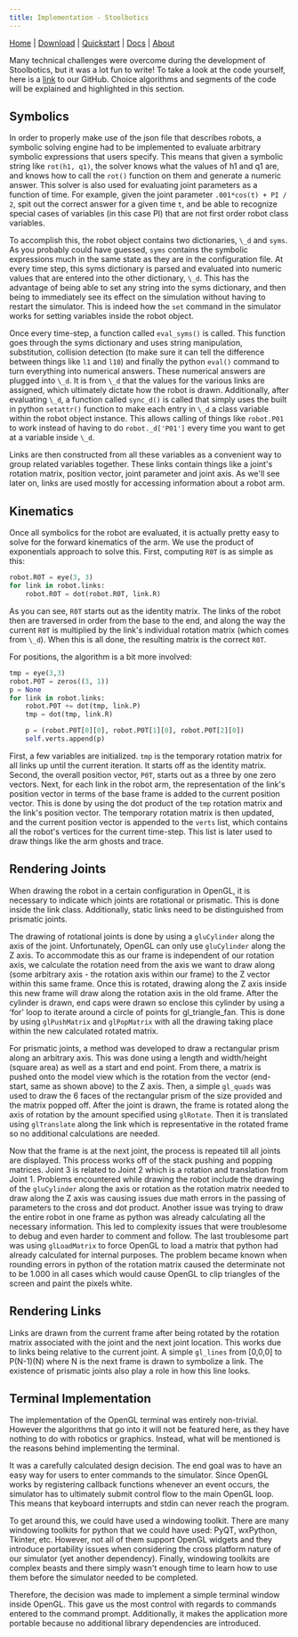 ```yaml
---
title: Implementation - Stoolbotics
---
```


[Home](/projects/stoolbotics/)
|
[Download](/projects/stoolbotics/download/)
|
[Quickstart](/projects/stoolbotics/quickstart/)
|
[Docs](/projects/stoolbotics/use/)
|
[About](/projects/stoolbotics/implementation/)

Many technical challenges were overcome during the development of Stoolbotics, but it was a lot fun to write! To take a look at the code yourself, here is a [link](https://github.com/Stonelinks/Stoolbotics) to our GitHub. Choice algorithms and segments of the code will be explained and highlighted in this section.

## Symbolics

In order to properly make use of the json file that describes robots, a symbolic solving engine had to be implemented to evaluate arbitrary symbolic expressions that users specify. This means that given a symbolic string like `rot(h1, q1)`, the solver knows what the values of h1 and q1 are, and knows how to call the `rot()` function on them and generate a numeric answer. This solver is also used for evaluating joint parameters as a function of time. For example, given the joint parameter `.001*cos(t) + PI / 2`, spit out the correct answer for a given time `t`, and be able to recognize special cases of variables (in this case PI) that are not first order robot class variables.

To accomplish this, the robot object contains two dictionaries, `\_d` and `syms`. As you probably could have guessed, `syms` contains the symbolic expressions much in the same state as they are in the configuration file. At every time step, this syms dictionary is parsed and evaluated into numeric values that are entered into the other dictionary, `\_d`. This has the advantage of being able to set any string into the syms dictionary, and then being to immediately see its effect on the simulation without having to restart the simulator. This is indeed how the `set` command in the simulator works for setting variables inside the robot object.

Once every time-step, a function called `eval_syms()` is called. This function goes through the syms dictionary and uses string manipulation, substitution, collision detection (to make sure it can tell the difference between things like `l1` and `l10`) and finally the python `eval()` command to turn everything into numerical answers. These numerical answers are plugged into `\_d`. It is from `\_d` that the values for the various links are assigned, which ultimately dictate how the robot is drawn. Additionally, after evaluating `\_d`, a function called `sync_d()` is called that simply uses the built in python `setattr()` function to make each entry in `\_d` a class variable within the robot object instance. This allows calling of things like `robot.P01` to work instead of having to do `robot._d['P01']` every time you want to get at a variable inside `\_d`.

Links are then constructed from all these variables as a convenient way to group related variables together. These links contain things like a joint's rotation matrix, position vector, joint parameter and joint axis. As we'll see later on, links are used mostly for accessing information about a robot arm.

## Kinematics

Once all symbolics for the robot are evaluated, it is actually pretty easy to solve for the forward kinematics of the arm. We use the product of exponentials approach to solve this. First, computing `R0T` is as simple as this:

```python
robot.R0T = eye(3, 3)
for link in robot.links:
    robot.R0T = dot(robot.R0T, link.R)
```

As you can see, `R0T` starts out as the identity matrix. The links of the robot then are traversed in order from the base to the end, and along the way the current `R0T` is multiplied by the link's individual rotation matrix (which comes from `\_d`). When this is all done, the resulting matrix is the correct `R0T`.

For positions, the algorithm is a bit more involved:

```python
tmp = eye(3,3)
robot.P0T = zeros((3, 1))
p = None
for link in robot.links:
    robot.P0T += dot(tmp, link.P)
    tmp = dot(tmp, link.R)

    p = (robot.P0T[0][0], robot.P0T[1][0], robot.P0T[2][0])
    self.verts.append(p)
```

First, a few variables are initialized. `tmp` is the temporary rotation matrix for all links up until the current iteration. It starts off as the identity matrix. Second, the overall position vector, `P0T`, starts out as a three by one zero vectors. Next, for each link in the robot arm, the representation of the link's position vector in terms of the base frame is added to the current position vector. This is done by using the dot product of the `tmp` rotation matrix and the link's position vector. The temporary rotation matrix is then updated, and the current position vector is appended to the `verts` list, which contains all the robot's vertices for the current time-step. This list is later used to draw things like the arm ghosts and trace.

## Rendering Joints

When drawing the robot in a certain configuration in OpenGL, it is necessary to indicate which joints are rotational or prismatic. This is done inside the link class. Additionally, static links need to be distinguished from prismatic joints.

The drawing of rotational joints is done by using a `gluCylinder` along the axis of the joint. Unfortunately, OpenGL can only use `gluCylinder` along the Z axis. To accommodate this as our frame is independent of our rotation axis, we calculate the rotation need from the axis we want to draw along (some arbitrary axis - the rotation axis within our frame) to the Z vector within this same frame. Once this is rotated, drawing along the Z axis inside this new frame will draw along the rotation axis in the old frame. After the cylinder is drawn, end caps were drawn so enclose this cylinder by using a &#8216;for' loop to iterate around a circle of points for gl_triangle_fan. This is done by using `glPushMatrix` and `glPopMatrix` with all the drawing taking place within the new calculated rotated matrix.

For prismatic joints, a method was developed to draw a rectangular prism along an arbitrary axis. This was done using a length and width/height (square area) as well as a start and end point. From there, a matrix is pushed onto the model view which is the rotation from the vector (end-start, same as shown above) to the Z axis. Then, a simple `gl_quads` was used to draw the 6 faces of the rectangular prism of the size provided and the matrix popped off. After the joint is drawn, the frame is rotated along the axis of rotation by the amount specified using `glRotate`. Then it is translated using `glTranslate` along the link which is representative in the rotated frame so no additional calculations are needed.

Now that the frame is at the next joint, the process is repeated till all joints are displayed. This process works off of the stack pushing and popping matrices. Joint 3 is related to Joint 2 which is a rotation and translation from Joint 1. Problems encountered while drawing the robot include the drawing of the `gluCylinder` along the axis or rotation as the rotation matrix needed to draw along the Z axis was causing issues due math errors in the passing of parameters to the cross and dot product. Another issue was trying to draw the entire robot in one frame as python was already calculating all the necessary information. This led to complexity issues that were troublesome to debug and even harder to comment and follow. The last troublesome part was using `glLoadMatrix` to force OpenGL to load a matrix that python had already calculated for internal purposes. The problem became known when rounding errors in python of the rotation matrix caused the determinate not to be 1.000 in all cases which would cause OpenGL to clip triangles of the screen and paint the pixels white.

## Rendering Links

Links are drawn from the current frame after being rotated by the rotation matrix associated with the joint and the next joint location. This works due to links being relative to the current joint. A simple `gl_lines` from [0,0,0] to P(N-1)(N) where N is the next frame is drawn to symbolize a link. The existence of prismatic joints also play a role in how this line looks.

## Terminal Implementation

The implementation of the OpenGL terminal was entirely non-trivial. However the algorithms that go into it will not be featured here, as they have nothing to do with robotics or graphics. Instead, what will be mentioned is the reasons behind implementing the terminal.

It was a carefully calculated design decision. The end goal was to have an easy way for users to enter commands to the simulator. Since OpenGL works by registering callback functions whenever an event occurs, the simulator has to ultimately submit control flow to the main OpenGL loop. This means that keyboard interrupts and stdin can never reach the program.

To get around this, we could have used a windowing toolkit. There are many windowing toolkits for python that we could have used: PyQT, wxPython, Tkinter, etc. However, not all of them support OpenGL widgets and they introduce portability issues when considering the cross platform nature of our simulator (yet another dependency). Finally, windowing toolkits are complex beasts and there simply wasn't enough time to learn how to use them before the simulator needed to be completed.

Therefore, the decision was made to implement a simple terminal window inside OpenGL. This gave us the most control with regards to commands entered to the command prompt. Additionally, it makes the application more portable because no additional library dependencies are introduced.
